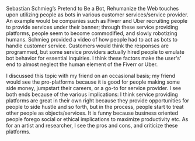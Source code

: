 Sebastian Schmieg’s Pretend to Be a Bot, Rehumanize the Web touches upon utilizing people as bots in various customer services/service provider. An example would be companies such as Fiverr and Uber recruiting people to provide services under their banner; through these service providing platforms, people seem to become commodified, and slowly robotizing humans. Schmieg provided a video of how people had to act as bots to handle customer service. Customers would think the responses are programmed, but some service providers actually hired people to emulate bot behavior for essential inquiries. I think these factors make the user's’ end to almost neglect the human element of the Fiverr or Uber. 

I discussed this topic with my friend on an occasional basis; my friend would see the pro-platforms because it is good for people making some side money, jumpstart their careers, or a go-to for service provider. I see both ends because of the various implications: I think service providing platforms are great in their own right because they provide opportunities for people to side hustle and so forth, but in the process, people start to treat other people as objects/services. It is funny because business oriented people forego social or ethical implications to maximize productivity etc. As for an artist and researcher, I see the pros and cons, and criticize these platforms.

